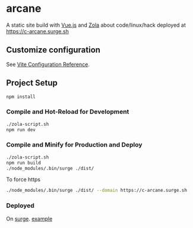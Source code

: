 # arcane

A static site build with [Vue.js](https://vuejs.org/) and [Zola](https://www.getzola.org/) about code/linux/hack deployed at https://c-arcane.surge.sh

## Customize configuration

See [Vite Configuration Reference](https://vitejs.dev/config/).

## Project Setup

```sh
npm install
```

### Compile and Hot-Reload for Development

```sh
./zola-script.sh
npm run dev
```

### Compile and Minify for Production and Deploy

```sh
./zola-script.sh
npm run build
./node_modules/.bin/surge ./dist/
```

To force https

```sh
./node_modules/.bin/surge ./dist/ --domain https://c-arcane.surge.sh
```

### Deployed

On [surge](https://surge.sh/).  [example](https://github.com/yavisht/deploy-via-surge.sh-github-action-template/tree/master)
